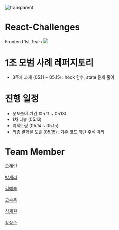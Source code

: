 ![transparent](https://capsule-render.vercel.app/api?type=transparent&fontColor=61DAFB&text=React-Challenges&height=150&fontSize=60&desc=FRONTEND%20TEAM%201&descAlignY=85&descAlign=68)

# React-Challenges

Frontend 1st Team <img src="https://img.shields.io/badge/React-61DAFB?style=for-the-badge&logo=React&logoColor=white">

# 1조 모범 사례 레퍼지토리

- 3주차 과제 (05.11 ~ 05.15) : hook 함수, state 문제 풀이  

# 진행 일정

- 문제풀이 기간 (05.11 ~ 05.13)
- 1차 리뷰 (05.13)
- 리팩토링 (05.14 ~ 05.15)
- 최종 결과물 도출 (05.15) : 기존 코드 하단 주석 처리

# Team Member

[오혜린](https://github.com/ooherin)
<br>
<br>
[박세리](https://github.com/seripar)
<br>
<br>
[김예슬](https://github.com/yesoryeseul)
<br>
<br>
[고승용](https://github.com/seungyonggo)
<br>
<br>
[심재원](https://github.com/GrayHound0801)
<br>
<br>
[장상준](https://github.com/Jang-Sang)
